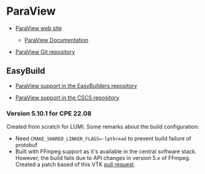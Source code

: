 # ParaView

  * [ParaView web site](https://www.paraview.org/)

      * [ParaView Documentation](https://docs.paraview.org/en/latest/)

  * [ParaView Git repository](https://gitlab.kitware.com/paraview/paraview)


## EasyBuild

  * [ParaView support in the EasyBuilders repository](https://github.com/easybuilders/easybuild-easyconfigs/tree/develop/easybuild/easyconfigs/p/ParaView)

  * [ParaView support in the CSCS repository](https://github.com/eth-cscs/production/tree/master/easybuild/easyconfigs/p/ParaView)

### Version 5.10.1 for CPE 22.08

Created from scratch for LUMI. Some remarks about the build configuration:

  - Need `CMAKE_SHARED_LINKER_FLAGS=-lpthread` to prevent build failure of protobuf
  - Built with FFmpeg support as it's available in the central software stack.
    However, the build fails due to API changes in version 5.x of FFmpeg. Created
    a patch based of this VTK [pull request](https://gitlab.kitware.com/vtk/vtk/-/commit/34276346ac379fecbd615322f18de837bd2c9ea2).